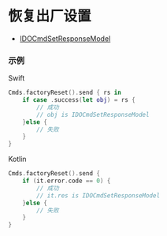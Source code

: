 # 恢复出厂设置
* [IDOCmdSetResponseModel](../model/IDOCmdSetResponseModel.md)



### 示例

Swift
```swift
Cmds.factoryReset().send { rs in
    if case .success(let obj) = rs {
        // 成功
        // obj is IDOCmdSetResponseModel
    }else {
        // 失败
    }
}
```

Kotlin
```kotlin
Cmds.factoryReset().send {
    if (it.error.code == 0) {
        // 成功
        // it.res is IDOCmdSetResponseModel
    }else {
        // 失败
    }
}
```

